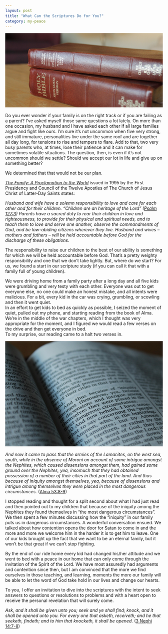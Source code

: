 ```yaml
---
layout: post
title: "What Can the Scriptures Do for You?"
category: my-peace
---
```

![scriptures](/assets/images/scriptures.jpg)

Do you ever wonder if your family is on the right track or if you are failing as a parent? I’ve asked myself those same questions a lot lately. On more than one occasion, my husband and I have asked each other if all large families argue and fight like ours. I’m sure it’s not uncommon when five very strong, and still immature, personalities live under the same roof and are together all day long, for tensions to rise and tempers to flare. Add to that, two very busy parents who, at times, lose their patience and it can make for sometimes volatile situations. The question, then, is even if it’s not uncommon should we settle? Should we accept our lot in life and give up on something better?

We determined that that would not be our plan.

[_The Family: A Proclamation to the World_](https://www.lds.org/topics/family-proclamation?lang=eng&old=true) issued in 1995 by the First Presidency and Council of the Twelve Apostles of The Church of Jesus Christ of Latter-Day Saints states:

_Husband and wife have a solemn responsibility to love and care for each other and for their children. “Children are an heritage of the Lord” ([Psalm 127:3](https://www.lds.org/scriptures/ot/ps/127?lang=eng)) Parents have a sacred duty to rear their children in love and righteousness, to provide for their physical and spiritual needs, and to teach them to love and serve one another, observe the commandments of God, and be law-abiding citizens wherever they live. Husband and wives – mothers and fathers – will be held accountable before God for the discharge of these obligations._

The responsibility to raise our children to the best of our ability is something for which we will be held accountable before God. That’s a pretty weighty responsibility and one that we don’t take lightly. But, where do we start? For us, we found a start in our scripture study (if you can call it that with a family full of young children).

We were driving home from a family party after a long day and all five kids were grumbling and very testy with each other. Everyone was out to get everyone else, no one could make an honest mistake, and all intents were malicious. For a bit, every kid in the car was crying, grumbling, or scowling and then it went quiet.  
In an effort to get kids to bed as quickly as possible, I seized the moment of quiet, pulled out my phone, and starting reading from the book of Alma. We’re in the middle of the war chapters, which I thought was very appropriate for the moment, and I figured we would read a few verses on the drive and then get everyone in bed.  
To my surprise, our reading came to a halt two verses in.

![close up image of scriptures](/assets/images/scriptures-close-up.jpg)

_And now it came to pass that the armies of the Lamanites, on the west sea, south, while in the absence of Moroni on account of some intrigue amongst the Nephites, which caused dissensions amongst them, had gained some ground over the Nephites, yea, insomuch that they had obtained possession of a number of their cities in that part of the land. And thus because of iniquity amongst themselves, yea, because of dissensions and intrigue among themselves they were placed in the most dangerous circumstances._ ([Alma 53:8-9](https://www.lds.org/scriptures/bofm/alma/53?lang=eng))

I stopped reading and thought for a split second about what I had just read and then pointed out to my children that because of the iniquity among the Nephites they found themselves in “the most dangerous circumstances”. We then spent a few minutes discussing how the “iniquity” in our family puts us in dangerous circumstances. A wonderful conversation ensued. We talked about how contention opens the door for Satan to come in and the more and more we welcome him in the harder it is to get him to leave. One of our kids brought up the fact that we want to be an eternal family, but it won’t be that great if we can’t stop fighting.

By the end of our ride home every kid had changed his/her attitude and we went to bed with a peace in our home that can only come through the invitation of the Spirit of the Lord. We have most assuredly had arguments and contention since then, but I am convinced that the more we find ourselves in those teaching, and learning, moments the more our family will be able to let the word of God take hold in our lives and change our hearts.

To you, I offer an invitation to dive into the scriptures with the intent to seek answers to questions or resolutions to problems and with a heart open to receive the personal revelation that will surely come.

_Ask, and it shall be given unto you; seek and ye shall find; knock, and it shall be opened unto you. For every one that asketh, receiveth; and he that seeketh, findeth; and to him that knocketh, it shall be opened._ ([3 Nephi 14:7-8](https://www.lds.org/scriptures/bofm/3-ne/14?lang=eng))
